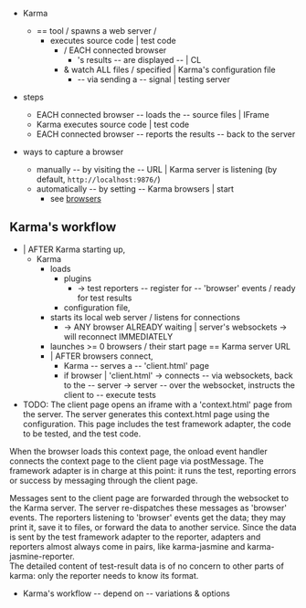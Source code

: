 * Karma
  * == tool / spawns a web server /
    * executes source code | test code 
      * / EACH connected browser
        * 's results -- are displayed -- | CL
      * & watch ALL files / specified | Karma's configuration file
        * -- via sending a -- signal | testing server

* steps
  * EACH connected browser -- loads the -- source files | IFrame
  * Karma executes source code | test code
  * EACH connected browser -- reports the results -- back to the server


* ways to capture a browser
  * manually -- by visiting the -- URL | Karma server is listening (by default, `http://localhost:9876/`)
  * automatically -- by setting -- Karma browsers | start
    * see [browsers](../config/03-browsers.md)

## Karma's workflow

* | AFTER Karma starting up, 
  * Karma 
    * loads 
      * plugins
        * -> test reporters -- register for -- 'browser' events / ready for test results
      * configuration file,
    * starts its local web server / listens for connections
      * -> ANY browser ALREADY waiting | server's websockets -> will reconnect IMMEDIATELY 
    * launches >= 0 browsers / their start page == Karma server URL
    * | AFTER browsers connect,
      * Karma -- serves a -- 'client.html' page 
      * if browser | 'client.html' -> connects -- via websockets, back to the -- server -> server -- over the websocket, instructs the client to -- execute tests  
* TODO: The client page opens an iframe with a 'context.html' page from the server.
The server generates this context.html page using the configuration.
This page includes the test framework adapter, the code to be tested, and the test code.

When the browser loads this context page, the onload event handler connects the context page to the client page via postMessage. 
The framework adapter is in charge at this point: it runs the test, reporting errors or success by messaging through the client page.

Messages sent to the client page are forwarded through the websocket to the Karma server. 
The server re-dispatches these messages as 'browser' events. 
The reporters listening to 'browser' events get the data; they may print it, save it to files, or forward the data to another service.
Since the data is sent by the test framework adapter to the reporter, adapters and reporters almost always come in pairs, like karma-jasmine and karma-jasmine-reporter.  
The detailed content of test-result data is of no concern to other parts of karma: only the reporter needs to know its format.

* Karma's workflow -- depend on -- variations & options

[browsers]: ../config/browsers.html
